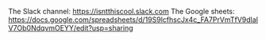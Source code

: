 The Slack channel: https://isntthiscool.slack.com
The Google sheets: https://docs.google.com/spreadsheets/d/19S9lcfhscJx4c_FA7PrVmTfV9dlaIV7Ob0NdqvmOEYY/edit?usp=sharing
